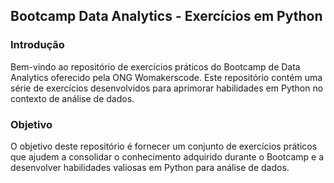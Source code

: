 ## Bootcamp Data Analytics - Exercícios em Python

### Introdução

Bem-vindo ao repositório de exercícios práticos do Bootcamp de Data Analytics oferecido pela ONG Womakerscode. Este repositório contém uma série de exercícios desenvolvidos para aprimorar habilidades em Python no contexto de análise de dados. 

### Objetivo

O objetivo deste repositório é fornecer um conjunto de exercícios práticos que ajudem a consolidar o conhecimento adquirido durante o Bootcamp e a desenvolver habilidades valiosas em Python para análise de dados.

